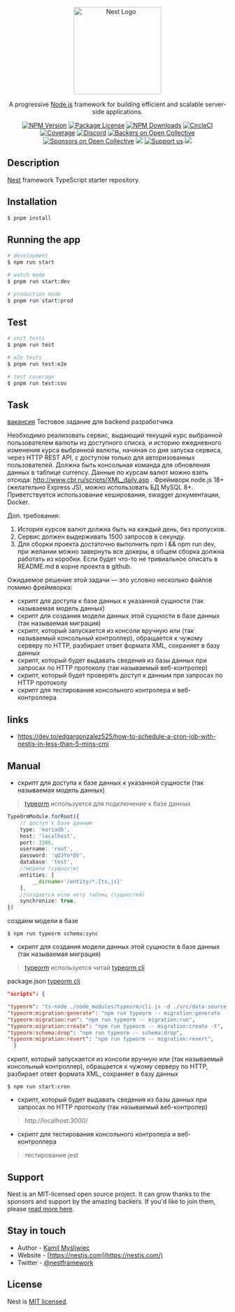 <p align="center">
  <a href="http://nestjs.com/" target="blank"><img src="https://nestjs.com/img/logo-small.svg" width="200" alt="Nest Logo" /></a>
</p>

[circleci-image]: https://img.shields.io/circleci/build/github/nestjs/nest/master?token=abc123def456
[circleci-url]: https://circleci.com/gh/nestjs/nest

  <p align="center">A progressive <a href="http://nodejs.org" target="_blank">Node.js</a> framework for building efficient and scalable server-side applications.</p>
    <p align="center">
<a href="https://www.npmjs.com/~nestjscore" target="_blank"><img src="https://img.shields.io/npm/v/@nestjs/core.svg" alt="NPM Version" /></a>
<a href="https://www.npmjs.com/~nestjscore" target="_blank"><img src="https://img.shields.io/npm/l/@nestjs/core.svg" alt="Package License" /></a>
<a href="https://www.npmjs.com/~nestjscore" target="_blank"><img src="https://img.shields.io/npm/dm/@nestjs/common.svg" alt="NPM Downloads" /></a>
<a href="https://circleci.com/gh/nestjs/nest" target="_blank"><img src="https://img.shields.io/circleci/build/github/nestjs/nest/master" alt="CircleCI" /></a>
<a href="https://coveralls.io/github/nestjs/nest?branch=master" target="_blank"><img src="https://coveralls.io/repos/github/nestjs/nest/badge.svg?branch=master#9" alt="Coverage" /></a>
<a href="https://discord.gg/G7Qnnhy" target="_blank"><img src="https://img.shields.io/badge/discord-online-brightgreen.svg" alt="Discord"/></a>
<a href="https://opencollective.com/nest#backer" target="_blank"><img src="https://opencollective.com/nest/backers/badge.svg" alt="Backers on Open Collective" /></a>
<a href="https://opencollective.com/nest#sponsor" target="_blank"><img src="https://opencollective.com/nest/sponsors/badge.svg" alt="Sponsors on Open Collective" /></a>
  <a href="https://paypal.me/kamilmysliwiec" target="_blank"><img src="https://img.shields.io/badge/Donate-PayPal-ff3f59.svg"/></a>
    <a href="https://opencollective.com/nest#sponsor"  target="_blank"><img src="https://img.shields.io/badge/Support%20us-Open%20Collective-41B883.svg" alt="Support us"></a>
  <a href="https://twitter.com/nestframework" target="_blank"><img src="https://img.shields.io/twitter/follow/nestframework.svg?style=social&label=Follow"></a>
</p>
  <!--[![Backers on Open Collective](https://opencollective.com/nest/backers/badge.svg)](https://opencollective.com/nest#backer)
  [![Sponsors on Open Collective](https://opencollective.com/nest/sponsors/badge.svg)](https://opencollective.com/nest#sponsor)-->

## Description

[Nest](https://github.com/nestjs/nest) framework TypeScript starter repository.

## Installation

```bash
$ pnpm install
```

## Running the app

```bash
# development
$ npm run start

# watch mode
$ pnpm run start:dev

# production mode
$ pnpm run start:prod
```

## Test

```bash
# unit tests
$ pnpm run test

# e2e tests
$ pnpm run test:e2e

# test coverage
$ pnpm run test:cov
```
## Task
[вакансия](https://ufa.hh.ru/vacancy/108752137)
Тестовое задание для backend разработчика

Необходимо реализовать сервис, выдающий текущий курс выбранной пользователем валюты из доступного списка, и историю ежедневного изменения курса выбранной валюты, начиная со дня запуска сервиса, через HTTP REST API, с доступом только для авторизованных пользователей. Должна быть консольная команда для обновления данных в таблице currency. Данные по курсам валют можно взять отсюда: http://www.cbr.ru/scripts/XML_daily.asp .
Фреймворк node.js 18+ (желательно Express JS), можно использовать БД MySQL 8+. Приветствуется использование кеширования, swagger документации, Docker.

Доп. требования:
1. История курсов валют должна быть на каждый день, без пропусков.
2. Сервис должен выдерживать 1500 запросов в секунду.
3. Для сборки проекта достаточно выполнить npm i && npm run dev, при желании можно завернуть все докеры, в общем сборка должна работать из коробки. Если будет что-то не тривиальное описать в README.md в корне проекта в github.

Ожидаемое решение этой задачи — это условно несколько файлов помимо фреймворка:

- скрипт для доступа к базе данных к указанной сущности (так называемая модель данных)
- скрипт для создания модели данных этой сущности в базе данных (так называемая миграция)
- скрипт, который запускается из консоли вручную или (так называемый консольный контроллер), обращается к чужому серверу по HTTP, разбирает ответ формата XML, сохраняет в базу данных
- скрипт, который будет выдавать сведения из базы данных при запросах по HTTP протоколу (так называемый веб-контролер)
- скрипт, который будет проверять доступ к данным при запросах по HTTP протоколу
- скрипт для тестирования консольного контролера и веб-контроллера
## links
- https://dev.to/edgargonzalez525/how-to-schedule-a-cron-job-with-nestjs-in-less-than-5-mins-cmi
## Manual
- скрипт для доступа к базе данных к указанной сущности (так называемая модель данных)
> [typeorm](https://typeorm.io/) используется для подключение к базе данных
```typescript
TypeOrmModule.forRoot({
    // доступ к базе данным
    type: 'mariadb',
    host: 'localhost',
    port: 3306,
    username: 'root',
    password: 'qOJYo*@V',
    database: 'test',
    //модели (сущности) 
    entities: [
        __dirname+'/entity/*.{ts,js}'
    ],
    //создается если нету таблиц (сущностей)
    synchronize: true,
})
```
создаем модели в базе
```shell
$ npm run typeorm schema:sync
```
- скрипт для создания модели данных этой сущности в базе данных (так называемая миграция)
> [typeorm](https://typeorm.io/) используется читай [typeorm cli](https://github.com/typeorm/typeorm/blob/master/docs/using-cli.md)

package.json  [typeorm cli](https://github.com/typeorm/typeorm/blob/master/docs/using-cli.md)
```json
"scripts": {

"typeorm": "ts-node ./node_modules/typeorm/cli.js -d ./src/data-source.ts",
"typeorm:migration:generate": "npm run typeorm -- migration:generate  -o ./src/migration/ -t",
"typeorm:migration:run": "npm run typeorm -- migration:run",
"typeorm:migration:create": "npm run typeorm -- migration:create -t",
"typeorm:schema:drop": "npm run typeorm -- schema:drop",
"typeorm:migration:revert": "npm run typeorm -- migration:revert",
  }
```
скрипт, который запускается из консоли вручную или (так называемый консольный контроллер), обращается к чужому серверу по HTTP, разбирает ответ формата XML, сохраняет в базу данных
```shell
$ npm run start:cron
```
- скрипт, который будет выдавать сведения из базы данных при запросах по HTTP протоколу (так называемый веб-контролер)
> http://localhost:3000/

- скрипт для тестирования консольного контролера и веб-контроллера
> тестирование jest  
## Support

Nest is an MIT-licensed open source project. It can grow thanks to the sponsors and support by the amazing backers. If you'd like to join them, please [read more here](https://docs.nestjs.com/support).

## Stay in touch

- Author - [Kamil Myśliwiec](https://kamilmysliwiec.com)
- Website - [https://nestjs.com](https://nestjs.com/)
- Twitter - [@nestframework](https://twitter.com/nestframework)

## License

Nest is [MIT licensed](LICENSE).
